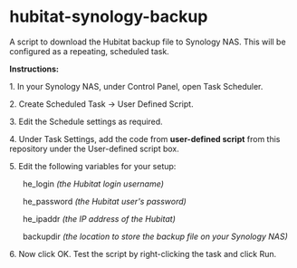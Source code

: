 # hubitat-synology-backup
A script to download the Hubitat backup file to Synology NAS. This will be configured as a repeating, scheduled task.
<p><b>Instructions:</b></p>
<p>1. In your Synology NAS, under Control Panel, open Task Scheduler.</p>
<p>2. Create Scheduled Task -> User Defined Script.</p>
<p>3. Edit the Schedule settings as required.</p>
<p>4. Under Task Settings, add the code from <b>user-defined script</b> from this repository under the User-defined script box.</p>
<p>5. Edit the following variables for your setup:</p>
 <p> &nbsp &nbsp &nbsp he_login <i>(the Hubitat login username)</i></p>
 <p> &nbsp &nbsp &nbsp he_password <i>(the Hubitat user's password)</i></p>
 <p> &nbsp &nbsp &nbsp he_ipaddr <i>(the IP address of the Hubitat)</i></p>
 <p> &nbsp &nbsp &nbsp backupdir <i>(the location to store the backup file on your Synology NAS)</i></p>
<p>6. Now click OK. Test the script by right-clicking the task and click Run.</p>
